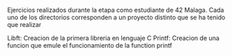 Ejercicios realizados durante la etapa como estudiante
de 42 Malaga. Cada uno de los directorios corresponden a 
un proyecto distinto que se ha tenido que realizar

Libft: Creacion de la primera libreria en lenguaje C
Printf: Creacion de una funcion que emule el 
    funcionamiento de la function printf
